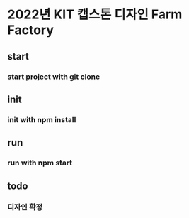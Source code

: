 # 2022년 KIT 캡스톤 디자인 Farm Factory


## start
### start project with git clone

## init 
### init with npm install

## run
### run with npm start

## todo
### 디자인 확정
